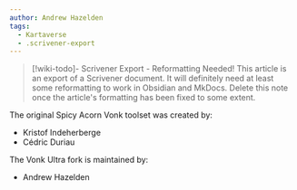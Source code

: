 ```yaml
---
author: Andrew Hazelden
tags:
  - Kartaverse
  - .scrivener-export
---
```




> [!wiki-todo]- Scrivener Export - Reformatting Needed!
> This article is an export of a Scrivener document. It will definitely need at least some reformatting to work in Obsidian and MkDocs. Delete this note once the article's formatting  has been fixed to some extent.

The original Spicy Acorn Vonk toolset was created by:

-   Kristof Indeherberge
-   Cédric Duriau

The Vonk Ultra fork is maintained by:

-   Andrew Hazelden